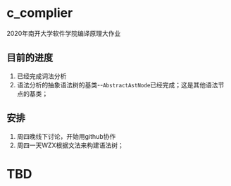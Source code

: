# c_complier
2020年南开大学软件学院编译原理大作业
## 目前的进度
1. 已经完成词法分析  
2. 语法分析的抽象语法树的基类--`AbstractAstNode`已经完成；这是其他语法节点的基类；
## 安排
1. 周四晚线下讨论，开始用github协作
2. 周四一天WZX根据文法来构建语法树；

# TBD
